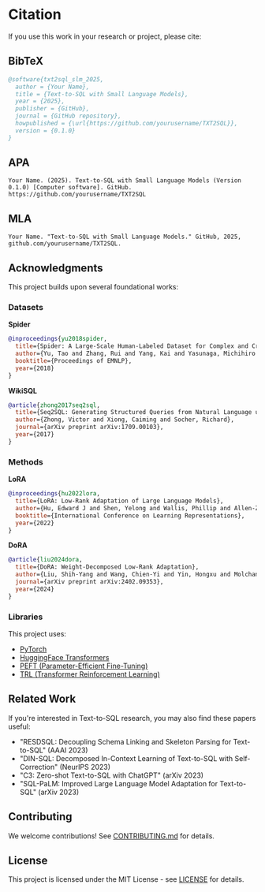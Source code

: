 # Citation

If you use this work in your research or project, please cite:

## BibTeX

```bibtex
@software{txt2sql_slm_2025,
  author = {Your Name},
  title = {Text-to-SQL with Small Language Models},
  year = {2025},
  publisher = {GitHub},
  journal = {GitHub repository},
  howpublished = {\url{https://github.com/yourusername/TXT2SQL}},
  version = {0.1.0}
}
```

## APA

```
Your Name. (2025). Text-to-SQL with Small Language Models (Version 0.1.0) [Computer software]. GitHub. https://github.com/yourusername/TXT2SQL
```

## MLA

```
Your Name. "Text-to-SQL with Small Language Models." GitHub, 2025, github.com/yourusername/TXT2SQL.
```

## Acknowledgments

This project builds upon several foundational works:

### Datasets

**Spider**
```bibtex
@inproceedings{yu2018spider,
  title={Spider: A Large-Scale Human-Labeled Dataset for Complex and Cross-Domain Semantic Parsing and Text-to-SQL Task},
  author={Yu, Tao and Zhang, Rui and Yang, Kai and Yasunaga, Michihiro and Wang, Dongxu and Li, Zifan and Ma, James and Li, Irene and Yao, Qingning and Roman, Shanelle and others},
  booktitle={Proceedings of EMNLP},
  year={2018}
}
```

**WikiSQL**
```bibtex
@article{zhong2017seq2sql,
  title={Seq2SQL: Generating Structured Queries from Natural Language using Reinforcement Learning},
  author={Zhong, Victor and Xiong, Caiming and Socher, Richard},
  journal={arXiv preprint arXiv:1709.00103},
  year={2017}
}
```

### Methods

**LoRA**
```bibtex
@inproceedings{hu2022lora,
  title={LoRA: Low-Rank Adaptation of Large Language Models},
  author={Hu, Edward J and Shen, Yelong and Wallis, Phillip and Allen-Zhu, Zeyuan and Li, Yuanzhi and Wang, Shean and Wang, Lu and Chen, Weizhu},
  booktitle={International Conference on Learning Representations},
  year={2022}
}
```

**DoRA**
```bibtex
@article{liu2024dora,
  title={DoRA: Weight-Decomposed Low-Rank Adaptation},
  author={Liu, Shih-Yang and Wang, Chien-Yi and Yin, Hongxu and Molchanov, Pavlo and Wang, Yu-Chiang Frank and Chao, Wei-Lun and Kautz, Jan},
  journal={arXiv preprint arXiv:2402.09353},
  year={2024}
}
```

### Libraries

This project uses:
- [PyTorch](https://pytorch.org/)
- [HuggingFace Transformers](https://huggingface.co/docs/transformers)
- [PEFT (Parameter-Efficient Fine-Tuning)](https://github.com/huggingface/peft)
- [TRL (Transformer Reinforcement Learning)](https://github.com/huggingface/trl)

## Related Work

If you're interested in Text-to-SQL research, you may also find these papers useful:

- "RESDSQL: Decoupling Schema Linking and Skeleton Parsing for Text-to-SQL" (AAAI 2023)
- "DIN-SQL: Decomposed In-Context Learning of Text-to-SQL with Self-Correction" (NeurIPS 2023)
- "C3: Zero-shot Text-to-SQL with ChatGPT" (arXiv 2023)
- "SQL-PaLM: Improved Large Language Model Adaptation for Text-to-SQL" (arXiv 2023)

## Contributing

We welcome contributions! See [CONTRIBUTING.md](CONTRIBUTING.md) for details.

## License

This project is licensed under the MIT License - see [LICENSE](LICENSE) for details.
